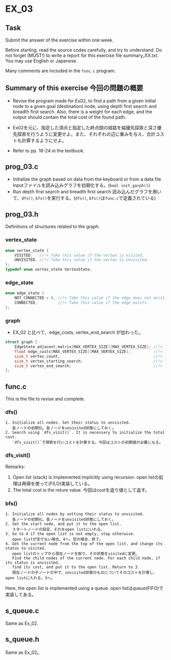 ﻿# EX_03

## Task
Submit the answer of the exercise within one week. 

Before starting, read the source codes carefully, and try to
understand.  Do not forget (MUST!) to write a report for this exercise
file summary_XX.txt. You may use English or Japanese.

Many comments are included in the `func.c` program.

## Summary of this exercise 今回の問題の概要
- Revise the program made for Ex02, to find a path from a given initial node to a given goal (destination) node, using depth first search and breadth first search. Also, there is a weight for each edge, and the output should contain the total cost of the found path. 

- Ex02を元に、指定した頂点と指定した終点間の経路を幅優先探索と深さ優先探索を行うように変更せよ。また、それぞれの辺に重みを与え、合計コストも計算するようにせよ。

- Refer to pp. 18-24 in the textbook.

## prog_03.c
- Initialize the graph based on data from the keyboard or from a data file
  inputファイルを読み込みグラフを初期化する。(`bool init_garph()`)
- Run depth first search and breadth first search
  読み込んだグラフを用いて、`dfs()`, `bfs()`を実行する。(`dfs()`, `bfs()`は`func.c`で定義されている)

## prog_03.h
Definitions of structures related to the graph.

### vertex_state
```c
enum vertex_state {
    VISITED,   //!< Take this value if the vertex is visited.
    UNVISITED, //!< Take this value if the vertex is unvisited.
};
typedef enum vertex_state VertexState;
```

### edge_state
```c
enum edge_state {
    NOT_CONNECTED = 0, //!< Take this value if the edge does not exist.
    CONNECTED,         //!< Take this value if the edge exists.
};
``` 

### graph
- EX_02 と比べて、edge_costs, vertex_end_search が加わった。

```c
struct graph {
    EdgeState adjacent_matrix[MAX_VERTEX_SIZE][MAX_VERTEX_SIZE]; //!< The adjacent matrix.
    float edge_costs[MAX_VERTEX_SIZE][MAX_VERTEX_SIZE];          //!< The edge costs.
    size_t vertex_count;                                         //!< The number of vertices.
    size_t vertex_starting_search;                               //!< The starting vertex for search.
    size_t vertex_end_search;                                    //!< The end vertex for search.
};
``` 


## func.c
This is the file to revise and complete.

### dfs()
```
1. Initialize all nodes. Set their status to unvisited.
   各ノードの初期化。各ノードをunvisited状態にしておく。
2. Search using `dfs_visit()`. It is necessary to initialize the total cost.
   `dfs_visit()`で探索を行いコストを計算する。今回はコストの初期値が必要になる。
```

### dfs_visit()
Remarks:
1. Open list (stack) is implemented implicitly using recursion.
   open listの処理は再帰を使って(FILO)実装している。
2. The total cost is the reture value.
   今回はcostを返り値として返す。


### bfs()

```
1. Initialize all nodes by setting their status to unvisited.
   各ノードの初期化。各ノードをunvisited状態にしておく。
2. Set the start node, and put it to the open list.
   スタートノードの設定、それをopen listにいれる。
3. Go to 4 if the open list is not empty, stop otherwise.
   open listが空でない場合、4へ。空の場合、終了。
4. Get the current node from the top of the open list, and change its status to visited. 
   open listのトップから現在ノードを取り、その状態をvisitedに変更。
   Find the child nodes of the current node. For each child node, if its status is unvisited,
   find its cost, and put it to the open list. Return to 3.
   現在ノードの子ノードの中で、unvisited状態のものについてそのコストを計算し、open listに入れる。3へ。
```
Here, the open list is implemented using a queue.
open listはqueue(FIFO)で実装してある。

## s_queue.c
Same as Ex_02.

## s_queue.h
Same as Ex_02。

